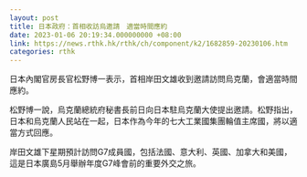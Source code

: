 ```yaml
---
layout: post
title: 日本政府：首相收訪烏邀請　適當時間應約
date: 2023-01-06 20:19:34.000000000 +08:00
link: https://news.rthk.hk/rthk/ch/component/k2/1682859-20230106.htm
categories: rthk
---
```


日本內閣官房長官松野博一表示，首相岸田文雄收到邀請訪問烏克蘭，會適當時間應約。

松野博一說，烏克蘭總統府秘書長前日向日本駐烏克蘭大使提出邀請。松野指出，日本和烏克蘭人民站在一起，日本作為今年的七大工業國集團輪值主席國，將以適當方式回應。

岸田文雄下星期預計訪問G7成員國，包括法國、意大利、英國、加拿大和美國，這是日本廣島5月舉辦年度G7峰會前的重要外交之旅。
